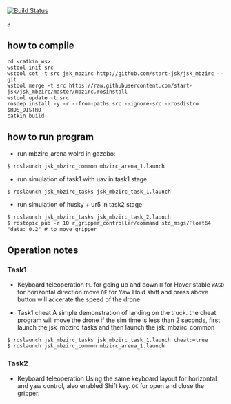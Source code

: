 [![Build Status](https://travis-ci.org/start-jsk/jsk_mbzirc.svg?branch=master)](https://travis-ci.org/start-jsk/jsk_mbzirc)

a

## how to compile

```
cd <catkin_ws>
wstool init src
wstool set -t src jsk_mbzirc http://github.com/start-jsk/jsk_mbzirc --git
wstool merge -t src https://raw.githubusercontent.com/start-jsk/jsk_mbzirc/master/mbzirc.rosinstall
wstool update -t src
rosdep install -y -r --from-paths src --ignore-src --rosdistro $ROS_DISTRO
catkin build
```

## how to run program

- run mbzirc_arena wolrd in gazebo:
```
$ roslaunch jsk_mbzirc_common mbzirc_arena_1.launch
```

- run simulation of task1 with uav in task1 stage
```
$ roslaunch jsk_mbzirc_tasks jsk_mbzirc_task_1.launch
```

- run simulation of husky + ur5 in task2 stage
```
$ roslaunch jsk_mbzirc_tasks jsk_mbzirc_task_2.launch
$ rostopic pub -r 10 r_gripper_controller/command std_msgs/Float64 "data: 0.2" # to move gripper
```

## Operation notes

### Task1 

- Keyboard teleoperation
```PL``` for going up and down
```H``` for Hover stable
```WASD``` for horizontal direction move
```QE``` for Yaw
Hold shift and press above button will accerate the speed of the drone

- Task1 cheat
A simple demonstration of landing on the truck.
the cheat program will move the drone if the sim time is less than 2 seconds, 
first launch the jsk_mbzirc_tasks and then launch the jsk_mbzirc_common
```
$ roslaunch jsk_mbzirc_tasks jsk_mbzirc_task_1.launch cheat:=true
$ roslaunch jsk_mbzirc_common mbzirc_arena_1.launch
```

### Task2

- Keyboard teleoperation
Using the same keyboard layout for horizontal and yaw control, also enabled Shift key.
```OC``` for open and close the gripper.


